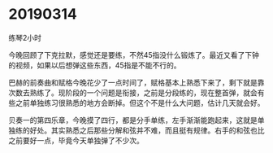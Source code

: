 # 20190314

练琴2小时

今晚回顾了下克拉默，感觉还是要练，不然45指没什么锻炼了。最近又看了下钟的视频，如果以后想弹这些东西，45指是不能不行的。

巴赫的前奏曲和赋格今晚花少了一点时间了，赋格基本上熟悉下来了，剩下就是靠次数去熟练了。现阶段的一个问题是衔接，之前是分段练的，现在整首弹，就会有些之前单独练习很熟悉的地方会断掉。但这个不是什么大问题，估计几天就会好。

贝奏一的第四乐章，今晚摸了四行，都是分手单练，左手渐渐能跑起来，这就是单独练的好处。其实熟悉之后那些分解和弦并不难，而且挺有规律。右手的和弦也比之前要好一点，毕竟今天单独弹了不少次。
